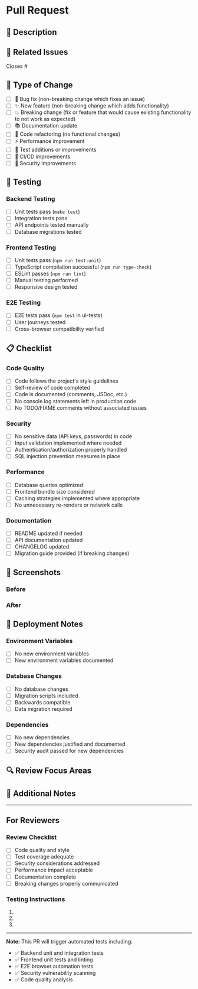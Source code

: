 # Pull Request

## 📝 Description
<!-- Provide a brief description of the changes in this PR -->

## 🔗 Related Issues
<!-- Link to any related issues or feature requests -->
Closes #<!-- issue number -->

## 🧪 Type of Change
<!-- Mark the relevant option with an x -->
- [ ] 🐛 Bug fix (non-breaking change which fixes an issue)
- [ ] ✨ New feature (non-breaking change which adds functionality)
- [ ] 💥 Breaking change (fix or feature that would cause existing functionality to not work as expected)
- [ ] 📚 Documentation update
- [ ] 🧹 Code refactoring (no functional changes)
- [ ] ⚡ Performance improvement
- [ ] 🧪 Test additions or improvements
- [ ] 🔧 CI/CD improvements
- [ ] 🔐 Security improvements

## 🧪 Testing
<!-- Describe the testing you have performed -->

### Backend Testing
- [ ] Unit tests pass (`make test`)
- [ ] Integration tests pass
- [ ] API endpoints tested manually
- [ ] Database migrations tested

### Frontend Testing
- [ ] Unit tests pass (`npm run test:unit`)
- [ ] TypeScript compilation successful (`npm run type-check`)
- [ ] ESLint passes (`npm run lint`)
- [ ] Manual testing performed
- [ ] Responsive design tested

### E2E Testing
- [ ] E2E tests pass (`npm test` in ui-tests)
- [ ] User journeys tested
- [ ] Cross-browser compatibility verified

## 📋 Checklist
<!-- Mark completed items with x -->

### Code Quality
- [ ] Code follows the project's style guidelines
- [ ] Self-review of code completed
- [ ] Code is documented (comments, JSDoc, etc.)
- [ ] No console.log statements left in production code
- [ ] No TODO/FIXME comments without associated issues

### Security
- [ ] No sensitive data (API keys, passwords) in code
- [ ] Input validation implemented where needed
- [ ] Authentication/authorization properly handled
- [ ] SQL injection prevention measures in place

### Performance
- [ ] Database queries optimized
- [ ] Frontend bundle size considered
- [ ] Caching strategies implemented where appropriate
- [ ] No unnecessary re-renders or network calls

### Documentation
- [ ] README updated if needed
- [ ] API documentation updated
- [ ] CHANGELOG updated
- [ ] Migration guide provided (if breaking changes)

## 📸 Screenshots
<!-- If applicable, add screenshots to help explain your changes -->

### Before
<!-- Screenshot of the current state -->

### After
<!-- Screenshot of the new state -->

## 🚀 Deployment Notes
<!-- Any special deployment instructions or considerations -->

### Environment Variables
<!-- List any new environment variables needed -->
- [ ] No new environment variables
- [ ] New environment variables documented

### Database Changes
- [ ] No database changes
- [ ] Migration scripts included
- [ ] Backwards compatible
- [ ] Data migration required

### Dependencies
- [ ] No new dependencies
- [ ] New dependencies justified and documented
- [ ] Security audit passed for new dependencies

## 🔍 Review Focus Areas
<!-- Highlight specific areas where you'd like reviewer attention -->

## 📝 Additional Notes
<!-- Any additional information for reviewers -->

---

## For Reviewers

### Review Checklist
- [ ] Code quality and style
- [ ] Test coverage adequate
- [ ] Security considerations addressed
- [ ] Performance impact acceptable
- [ ] Documentation complete
- [ ] Breaking changes properly communicated

### Testing Instructions
<!-- Specific instructions for manual testing -->

1. 
2. 
3. 

---

**Note:** This PR will trigger automated tests including:
- ✅ Backend unit and integration tests
- ✅ Frontend unit tests and linting
- ✅ E2E browser automation tests
- ✅ Security vulnerability scanning
- ✅ Code quality analysis
